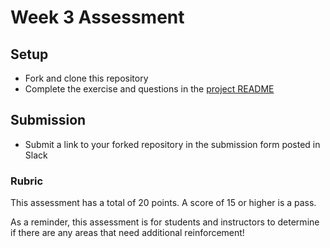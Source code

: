 # Week 3 Assessment

## Setup

* Fork and clone this repository
* Complete the exercise and questions in the [project README](./Tourism/README.md)

## Submission

* Submit a link to your forked repository in the submission form posted in Slack

### Rubric
This assessment has a total of 20 points.  A score of 15 or higher is a pass.

As a reminder, this assessment is for students and instructors to determine if there are any areas that need additional reinforcement!
